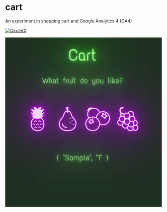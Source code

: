 # cart
An experiment in shopping cart and Google Analytics 4 (GA4)

[![CircleCI](https://dl.circleci.com/status-badge/img/gh/craiggunson/cart/tree/main.svg?style=svg)](https://dl.circleci.com/status-badge/redirect/gh/craiggunson/cart/tree/main)


![sample](./sample.png)